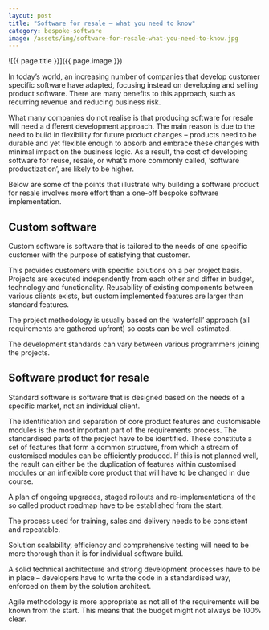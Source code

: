 ```yaml
---
layout: post
title: "Software for resale – what you need to know"
category: bespoke-software 
image: /assets/img/software-for-resale-what-you-need-to-know.jpg
---
```


![{{ page.title }}]({{ page.image }})


In today’s world, an increasing number of companies that develop customer specific software have adapted, focusing instead on developing and selling product software. There are many benefits to this approach, such as recurring revenue and reducing business risk. 

What many companies do not realise is that producing software for resale will need a different development approach. The main reason is due to the need to build in flexibility for future product changes – products need to be durable and yet flexible enough to absorb and embrace these changes with minimal impact on the business logic. As a result, the cost of developing software for reuse, resale, or what’s more commonly called, ‘software productization’, are likely to be higher.

Below are some of the points that illustrate why building a software product for resale involves more effort than a one-off bespoke software implementation.

## Custom software
Custom software is software that is tailored to the needs of one specific customer with the purpose of satisfying that customer.

This provides customers with specific solutions on a per project basis. Projects are executed independently from each other and differ in budget, technology and functionality. Reusability of existing components between various clients exists, but custom implemented features are larger than standard features.

The project methodology is usually based on the ‘waterfall’ approach (all requirements are gathered upfront) so costs can be well estimated.

The development standards can vary between various programmers joining the projects.

## Software product for resale
Standard software is software that is designed based on the needs of a specific market, not an individual client.

The identification and separation of core product features and customisable modules is the most important part of the requirements process. The standardised parts of the project have to be identified. These constitute a set of features that form a common structure, from which a stream of customised modules can be efficiently produced. If this is not planned well, the result can either be the duplication of features within customised modules or an inflexible core product that will have to be changed in due course.

A plan of ongoing upgrades, staged rollouts and re-implementations of the so called product roadmap have to be established from the start.

The process used for training, sales and delivery needs to be consistent and repeatable.

Solution scalability, efficiency and comprehensive testing will need to be more thorough than it is for individual software build.

A solid technical architecture and strong development processes have to be in place – developers have to write the code in a standardised way, enforced on them by the solution architect.

Agile methodology is more appropriate as not all of the requirements will be known from the start. This means that the budget might not always be 100% clear.
